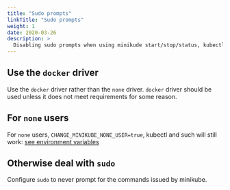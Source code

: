 ```yaml
---
title: "Sudo prompts"
linkTitle: "Sudo prompts"
weight: 1
date: 2020-03-26
description: >
  Disabling sudo prompts when using minikude start/stop/status, kubectl cluster-info, ... 
---
```


## Use the `docker` driver

Use the `docker` driver rather than the `none` driver. `docker` driver should be used unless it does not meet requirements for some reason.

## For `none` users

For `none` users, `CHANGE_MINIKUBE_NONE_USER=true`, kubectl and such will still work: [see environment variables](https://minikube.sigs.k8s.io/docs/reference/environment_variables/)

## Otherwise deal with `sudo`

Configure `sudo` to never prompt for the commands issued by minikube.
